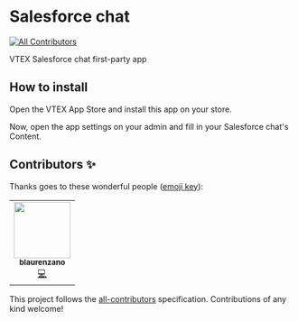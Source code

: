 # Salesforce chat
<!-- ALL-CONTRIBUTORS-BADGE:START - Do not remove or modify this section -->
[![All Contributors](https://img.shields.io/badge/all_contributors-1-orange.svg?style=flat-square)](#contributors-)
<!-- ALL-CONTRIBUTORS-BADGE:END -->

VTEX Salesforce chat first-party app

## How to install

Open the VTEX App Store and install this app on your store.

Now, open the app settings on your admin and fill in your Salesforce chat's Content.

## Contributors ✨

Thanks goes to these wonderful people ([emoji key](https://allcontributors.org/docs/en/emoji-key)):

<!-- ALL-CONTRIBUTORS-LIST:START - Do not remove or modify this section -->
<!-- prettier-ignore-start -->
<!-- markdownlint-disable -->
<table>
  <tr>
    <td align="center"><a href="https://github.com/blaurenzano"><img src="https://avatars3.githubusercontent.com/u/49657838?v=4" width="100px;" alt=""/><br /><sub><b>blaurenzano</b></sub></a><br /><a href="https://github.com/vtex-apps/salesforce-chat/commits?author=blaurenzano" title="Code">💻</a></td>
  </tr>
</table>

<!-- markdownlint-enable -->
<!-- prettier-ignore-end -->
<!-- ALL-CONTRIBUTORS-LIST:END -->

This project follows the [all-contributors](https://github.com/all-contributors/all-contributors) specification. Contributions of any kind welcome!